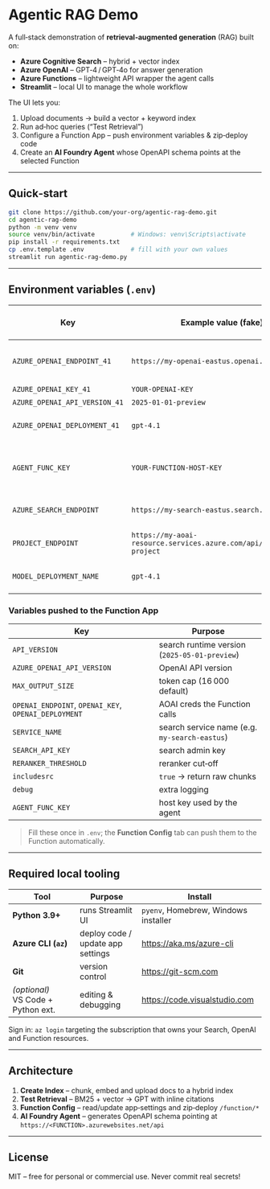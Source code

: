 # Agentic RAG Demo

A full‑stack demonstration of **retrieval‑augmented generation** (RAG) built on:

* **Azure Cognitive Search** – hybrid + vector index  
* **Azure OpenAI** – GPT‑4 / GPT‑4o for answer generation  
* **Azure Functions** – lightweight API wrapper the agent calls  
* **Streamlit** – local UI to manage the whole workflow

The UI lets you:

1. Upload documents → build a vector + keyword index  
2. Run ad‑hoc queries (“Test Retrieval”)  
3. Configure a Function App – push environment variables & zip‑deploy code  
4. Create an **AI Foundry Agent** whose OpenAPI schema points at the selected Function

---

## Quick‑start

```bash
git clone https://github.com/your‑org/agentic-rag-demo.git
cd agentic-rag-demo
python -m venv venv
source venv/bin/activate          # Windows: venv\Scripts\activate
pip install -r requirements.txt
cp .env.template .env             # fill with your own values
streamlit run agentic-rag-demo.py
```

---

## Environment variables (`.env`)

| Key | Example value (fake) | Where to find it in Azure |
|-----|----------------------|---------------------------|
| `AZURE_OPENAI_ENDPOINT_41` | `https://my-openai-eastus.openai.azure.com/` | **OpenAI resource → Keys & Endpoint** |
| `AZURE_OPENAI_KEY_41` | `YOUR-OPENAI-KEY` | same blade |
| `AZURE_OPENAI_API_VERSION_41` | `2025-01-01-preview` | API version |
| `AZURE_OPENAI_DEPLOYMENT_41` | `gpt-4.1` | **Model deployments → Name** |
| `AGENT_FUNC_KEY` | `YOUR-FUNCTION-HOST-KEY` | **Function App → Function Keys → `default`** |
| `AZURE_SEARCH_ENDPOINT` | `https://my-search-eastus.search.windows.net` | **Cognitive Search → Overview** |
| `PROJECT_ENDPOINT` | `https://my-aoai-resource.services.azure.com/api/projects/my-project` | only if using AI Studio “projects” |
| `MODEL_DEPLOYMENT_NAME` | `gpt-4.1` | same as deployment name |

### Variables pushed to the Function App

| Key | Purpose |
|-----|---------|
| `API_VERSION` | search runtime version (`2025-05-01-preview`) |
| `AZURE_OPENAI_API_VERSION` | OpenAI API version |
| `MAX_OUTPUT_SIZE` | token cap (16 000 default) |
| `OPENAI_ENDPOINT`, `OPENAI_KEY`, `OPENAI_DEPLOYMENT` | AOAI creds the Function calls |
| `SERVICE_NAME` | search service name (e.g. `my-search-eastus`) |
| `SEARCH_API_KEY` | search admin key |
| `RERANKER_THRESHOLD` | reranker cut‑off |
| `includesrc` | `true` → return raw chunks |
| `debug` | extra logging |
| `AGENT_FUNC_KEY` | host key used by the agent |

> Fill these once in `.env`; the **Function Config** tab can push them to the Function automatically.

---

## Required local tooling

| Tool | Purpose | Install |
|------|---------|---------|
| **Python 3.9+** | runs Streamlit UI | `pyenv`, Homebrew, Windows installer |
| **Azure CLI (`az`)** | deploy code / update app settings | <https://aka.ms/azure-cli> |
| **Git** | version control | <https://git-scm.com> |
| *(optional)* VS Code + Python ext. | editing & debugging | <https://code.visualstudio.com> |

Sign in: `az login` targeting the subscription that owns your Search, OpenAI and Function resources.

---

## Architecture

1. **Create Index** – chunk, embed and upload docs to a hybrid index  
2. **Test Retrieval** – BM25 + vector → GPT with inline citations  
3. **Function Config** – read/update app‑settings and zip‑deploy `/function/*`  
4. **AI Foundry Agent** – generates OpenAPI schema pointing at `https://<FUNCTION>.azurewebsites.net/api`

---

## License

MIT – free for personal or commercial use. Never commit real secrets!
